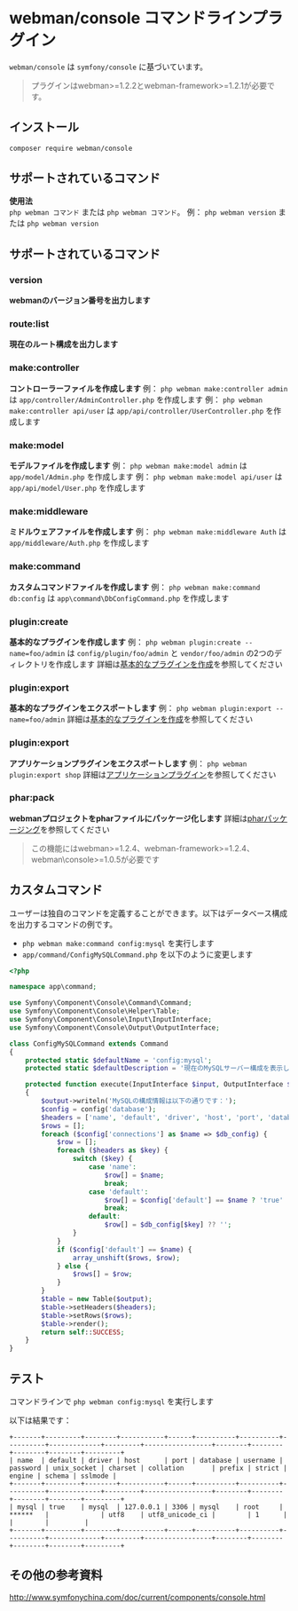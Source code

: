 # webman/console コマンドラインプラグイン

`webman/console` は `symfony/console` に基づいています。

> プラグインはwebman>=1.2.2とwebman-framework>=1.2.1が必要です。

## インストール
 
```sh
composer require webman/console
```

## サポートされているコマンド
**使用法**  
`php webman コマンド` または `php webman コマンド`。
例： `php webman version` または `php webman version`

## サポートされているコマンド
### version
**webmanのバージョン番号を出力します**

### route:list
**現在のルート構成を出力します**

### make:controller
**コントローラーファイルを作成します** 
例： `php webman make:controller admin` は `app/controller/AdminController.php` を作成します
例： `php webman make:controller api/user` は `app/api/controller/UserController.php` を作成します

### make:model
**モデルファイルを作成します**
例： `php webman make:model admin` は `app/model/Admin.php` を作成します
例： `php webman make:model api/user` は `app/api/model/User.php` を作成します

### make:middleware
**ミドルウェアファイルを作成します**
例： `php webman make:middleware Auth` は `app/middleware/Auth.php` を作成します

### make:command
**カスタムコマンドファイルを作成します**
例： `php webman make:command db:config` は `app\command\DbConfigCommand.php` を作成します

### plugin:create
**基本的なプラグインを作成します**
例： `php webman plugin:create --name=foo/admin` は `config/plugin/foo/admin` と `vendor/foo/admin` の2つのディレクトリを作成します
詳細は[基本的なプラグインを作成](/doc/webman/plugin/create.html)を参照してください

### plugin:export
**基本的なプラグインをエクスポートします**
例： `php webman plugin:export --name=foo/admin` 
詳細は[基本的なプラグインを作成](/doc/webman/plugin/create.html)を参照してください

### plugin:export
**アプリケーションプラグインをエクスポートします**
例： `php webman plugin:export shop` 
詳細は[アプリケーションプラグイン](/doc/webman/plugin/app.html)を参照してください

### phar:pack
**webmanプロジェクトをpharファイルにパッケージ化します**
詳細は[pharパッケージング](/doc/webman/others/phar.html)を参照してください
> この機能にはwebman>=1.2.4、webman-framework>=1.2.4、webman\console>=1.0.5が必要です

## カスタムコマンド
ユーザーは独自のコマンドを定義することができます。以下はデータベース構成を出力するコマンドの例です。

* `php webman make:command config:mysql` を実行します
* `app/command/ConfigMySQLCommand.php` を以下のように変更します

```php
<?php

namespace app\command;

use Symfony\Component\Console\Command\Command;
use Symfony\Component\Console\Helper\Table;
use Symfony\Component\Console\Input\InputInterface;
use Symfony\Component\Console\Output\OutputInterface;

class ConfigMySQLCommand extends Command
{
    protected static $defaultName = 'config:mysql';
    protected static $defaultDescription = '現在のMySQLサーバー構成を表示します';

    protected function execute(InputInterface $input, OutputInterface $output)
    {
        $output->writeln('MySQLの構成情報は以下の通りです：');
        $config = config('database');
        $headers = ['name', 'default', 'driver', 'host', 'port', 'database', 'username', 'password', 'unix_socket', 'charset', 'collation', 'prefix', 'strict', 'engine', 'schema', 'sslmode'];
        $rows = [];
        foreach ($config['connections'] as $name => $db_config) {
            $row = [];
            foreach ($headers as $key) {
                switch ($key) {
                    case 'name':
                        $row[] = $name;
                        break;
                    case 'default':
                        $row[] = $config['default'] == $name ? 'true' : 'false';
                        break;
                    default:
                        $row[] = $db_config[$key] ?? '';
                }
            }
            if ($config['default'] == $name) {
                array_unshift($rows, $row);
            } else {
                $rows[] = $row;
            }
        }
        $table = new Table($output);
        $table->setHeaders($headers);
        $table->setRows($rows);
        $table->render();
        return self::SUCCESS;
    }
}
```
  
## テスト

コマンドラインで `php webman config:mysql` を実行します

以下は結果です：
```
+-------+---------+--------+-----------+------+----------+----------+----------+-------------+---------+-----------------+--------+--------+--------+--------+---------+
| name  | default | driver | host      | port | database | username | password | unix_socket | charset | collation       | prefix | strict | engine | schema | sslmode |
+-------+---------+--------+-----------+------+----------+----------+----------+-------------+---------+-----------------+--------+--------+--------+--------+---------+
| mysql | true    | mysql  | 127.0.0.1 | 3306 | mysql    | root     | ******   |             | utf8    | utf8_unicode_ci |        | 1      |        |        |         |
+-------+---------+--------+-----------+------+----------+----------+----------+-------------+---------+-----------------+--------+--------+--------+--------+---------+
```

## その他の参考資料
http://www.symfonychina.com/doc/current/components/console.html
